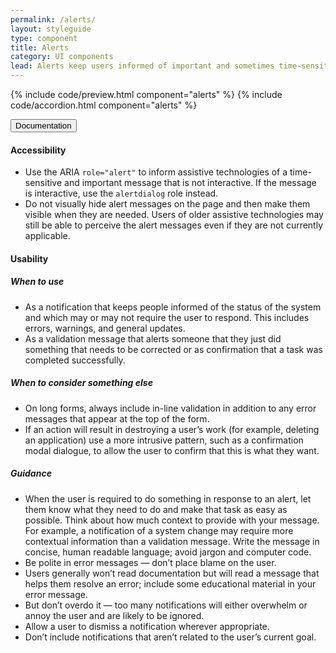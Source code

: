 ```yaml
---
permalink: /alerts/
layout: styleguide
type: component
title: Alerts
category: UI components
lead: Alerts keep users informed of important and sometimes time-sensitive changes.
---
```


{% include code/preview.html component="alerts" %}
{% include code/accordion.html component="alerts" %}
<div class="usa-accordion-bordered">
  <button class="usa-button-unstyled usa-accordion-button"
      aria-expanded="true" aria-controls="collapsible-0">
    Documentation
  </button>
  <div id="collapsible-0" aria-hidden="false" class="usa-accordion-content">
    <h4 class="usa-heading">Accessibility</h4>
    <ul class="usa-content-list">
      <li>Use the ARIA <code>role=<wbr>"alert"</code> to inform assistive technologies of a time-sensitive and important message that is not interactive. If the message is interactive, use the <code>alertdialog</code> role instead.</li>
      <li>Do not visually hide alert messages on the page and then make them visible when they are needed. Users of older assistive technologies may still be able to perceive the alert messages even if they are not currently applicable.</li>
    </ul>
    <h4 class="usa-heading">Usability</h4>
    <h5>When to use</h5>
    <ul class="usa-content-list">
      <li>As a notification that keeps people informed of the status of the system and which may or may not require the user to respond. This includes errors, warnings, and general updates.</li>
      <li>As a validation message that alerts someone that they just did something that needs to be corrected or as confirmation that a task was completed successfully.</li>
    </ul>
    <h5>When to consider something else</h5>
    <ul class="usa-content-list">
      <li>On long forms, always include in-line validation in addition to any error messages that appear at the top of the form. </li>
      <li>If an action will result in destroying a user’s work (for example, deleting an application) use a more intrusive pattern, such as a confirmation modal dialogue, to allow the user to confirm that this is what they want.</li>
    </ul>
    <h5>Guidance</h5>
    <ul class="usa-content-list">
      <li>When the user is required to do something in response to an alert, let them know what they need to do and make that task as easy as possible. Think about how much context to provide with your message. For example, a notification of a system change may require more contextual information than a validation message. Write the message in concise, human readable language; avoid jargon and computer code.</li>
      <li>Be polite in error messages — don’t place blame on the user.</li>
      <li>Users generally won’t read documentation but will read a message that helps them resolve an error; include some educational material in your error message.</li>
      <li>But don’t overdo it — too many notifications will either overwhelm or annoy the user and are likely to be ignored.</li>
      <li>Allow a user to dismiss a notification wherever appropriate.</li>
      <li>Don’t include notifications that aren’t related to the user’s current goal.</li>
    </ul>
  </div>
</div>
